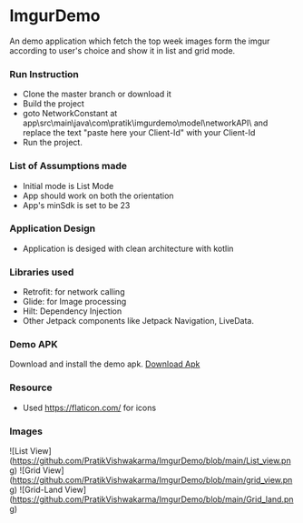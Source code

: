 # ImgurDemo
An demo application which fetch the top week images form the imgur according to user's choice and show it in list and grid mode.

### Run Instruction
- Clone the master branch or download it 
- Build the project
- goto NetworkConstant at app\src\main\java\com\pratik\imgurdemo\model\networkAPI\ and replace the text "paste here your Client-Id" with your Client-Id
- Run the project.

### List of Assumptions made 
- Initial mode is List Mode
- App should work on both the orientation
- App's  minSdk is set to be 23

### Application Design 
- Application is desiged with clean architecture with kotlin

### Libraries used 
- Retrofit: for network calling
- Glide: for Image processing
- Hilt: Dependency Injection
- Other Jetpack components like Jetpack Navigation, LiveData.

### Demo APK
Download and install the demo apk. [Download Apk](https://github.com/PratikVishwakarma/ImgurDemo/blob/main/app.apk) 

### Resource
- Used https://flaticon.com/ for icons

### Images
![List View] (https://github.com/PratikVishwakarma/ImgurDemo/blob/main/List_view.png)
![Grid View] (https://github.com/PratikVishwakarma/ImgurDemo/blob/main/grid_view.png)
![Grid-Land View] (https://github.com/PratikVishwakarma/ImgurDemo/blob/main/Grid_land.png)
